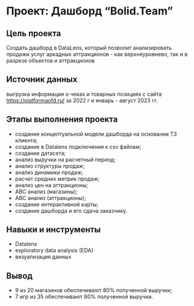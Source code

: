 # Проект: Дашборд “Bolid.Team”

## Цель проекта
Создать дашборд в DataLens, который позволит анализировать продажи услуг аркадных аттракционов - как верхнеуровнево, так и в разрезе объектов и аттракционов

## Источник данных
выгрузка информации о чеках и товарных позициях с сайта https://platformaofd.ru/ за 2022 г и январь - август 2023 гг.

## Этапы выполнения проекта
* создание концептуальной модели дашборда на основании ТЗ клиента;
* создание в Datalens подключения к csv файлам;
* создание датасета;
* анализ выручки на расчетный период;
* анализ структуры продаж;
* анализ динамики продаж;
* расчет средних метрик продаж;
* анализ цен на аттракционы;
* АВС анализ (магазины);
* АВС анализ (аттракционы);
* создание интерактивной карты;
* создание дашборда и его сдача заказчику.

## Навыки и инструменты
* Datalens
* exploratory data analysis (EDA)
* визуализация данных

## Вывод
* 9 из 20 магазинов обеспечивают 80% полученной выручки;
* 7 игр из 35 обеспечивают 80% полученной выручки.
